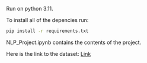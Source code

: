 Run on python 3.11.

To install all of the depencies run:
```bash
pip install -r requirements.txt
```
NLP_Project.ipynb contains the contents of the project.

Here is the link to the dataset: [Link](https://www.kaggle.com/datasets/nikhileswarkomati/suicide-watch?resource=download)

